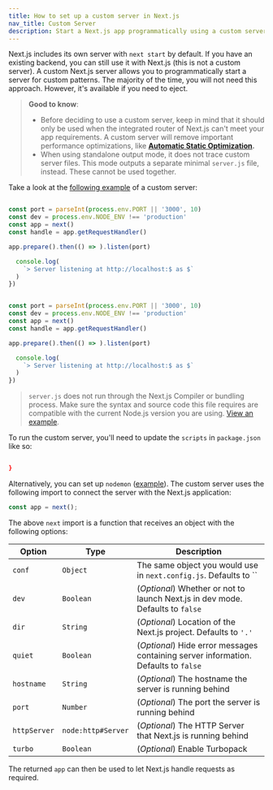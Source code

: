 ```yaml
---
title: How to set up a custom server in Next.js
nav_title: Custom Server
description: Start a Next.js app programmatically using a custom server.
---
```


Next.js includes its own server with `next start` by default. If you have an existing backend, you can still use it with Next.js (this is not a custom server). A custom Next.js server allows you to programmatically start a server for custom patterns. The majority of the time, you will not need this approach. However, it's available if you need to eject.

> **Good to know**:
>
> - Before deciding to use a custom server, keep in mind that it should only be used when the integrated router of Next.js can't meet your app requirements. A custom server will remove important performance optimizations, like **[Automatic Static Optimization](/docs/pages/building-your-application/rendering/automatic-static-optimization).**
> - When using standalone output mode, it does not trace custom server files. This mode outputs a separate minimal `server.js` file, instead. These cannot be used together.

Take a look at the [following example](https://github.com/vercel/next.js/tree/canary/examples/custom-server) of a custom server:

```ts filename="server.ts" switcher

const port = parseInt(process.env.PORT || '3000', 10)
const dev = process.env.NODE_ENV !== 'production'
const app = next()
const handle = app.getRequestHandler()

app.prepare().then(() => ).listen(port)

  console.log(
    `> Server listening at http://localhost:$ as $`
  )
})
```

```js filename="server.js" switcher

const port = parseInt(process.env.PORT || '3000', 10)
const dev = process.env.NODE_ENV !== 'production'
const app = next()
const handle = app.getRequestHandler()

app.prepare().then(() => ).listen(port)

  console.log(
    `> Server listening at http://localhost:$ as $`
  )
})
```

> `server.js` does not run through the Next.js Compiler or bundling process. Make sure the syntax and source code this file requires are compatible with the current Node.js version you are using. [View an example](https://github.com/vercel/next.js/tree/canary/examples/custom-server).

To run the custom server, you'll need to update the `scripts` in `package.json` like so:

```json filename="package.json"

}
```

Alternatively, you can set up `nodemon` ([example](https://github.com/vercel/next.js/tree/canary/examples/custom-server)). The custom server uses the following import to connect the server with the Next.js application:

```js
const app = next();
```

The above `next` import is a function that receives an object with the following options:

| Option       | Type               | Description                                                                         |
| ------------ | ------------------ | ----------------------------------------------------------------------------------- |
| `conf`       | `Object`           | The same object you would use in `next.config.js`. Defaults to ``                   |
| `dev`        | `Boolean`          | (_Optional_) Whether or not to launch Next.js in dev mode. Defaults to `false`      |
| `dir`        | `String`           | (_Optional_) Location of the Next.js project. Defaults to `'.'`                     |
| `quiet`      | `Boolean`          | (_Optional_) Hide error messages containing server information. Defaults to `false` |
| `hostname`   | `String`           | (_Optional_) The hostname the server is running behind                              |
| `port`       | `Number`           | (_Optional_) The port the server is running behind                                  |
| `httpServer` | `node:http#Server` | (_Optional_) The HTTP Server that Next.js is running behind                         |
| `turbo`      | `Boolean`          | (_Optional_) Enable Turbopack                                                       |

The returned `app` can then be used to let Next.js handle requests as required.
